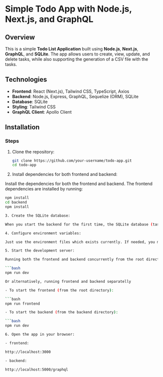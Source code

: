 # Simple Todo App with Node.js, Next.js, and GraphQL

## Overview

This is a simple **Todo List Application** built using **Node.js**, **Next.js**, **GraphQL**, and **SQLite**. The app allows users to create, view, update, and delete tasks, while also supporting the generation of a CSV file with the tasks.

## Technologies

- **Frontend**: React (Next.js), Tailwind CSS, TypeScript, Axios
- **Backend**: Node.js, Express, GraphQL, Sequelize (ORM), SQLite
- **Database**: SQLite
- **Styling**: Tailwind CSS
- **GraphQL Client**: Apollo Client

## Installation

### Steps

1. Clone the repository:

   ```bash
   git clone https://github.com/your-username/todo-app.git
   cd todo-app

2. Install dependencies for both frontend and backend:

  Install the dependencies for both the frontend and backend. The frontend dependencies are installed by running:

  ```bash
  npm install
  cd backend
  npm install

3. Create the SQLite database:

  When you start the backend for the first time, the SQLite database (tasks.db) will be automatically generated in the backend/ folder.

4. Configure environment variables:

  Just use the environment files which exists currently. If needed, you may change API_URL & PORT as you want.

5. Start the development server:

  Running both the frontend and backend concurrently from the root directory:

  ```bash
  npm run dev
  
  Or alternatively, running frontend and backend separatelly

  - To start the frontend (from the root directory):

  ```bash
  npm run frontend

  - To start the backend (from the backend directory):

  ```bash
  npm run dev

6. Open the app in your browser:

  - frontend:

  http://localhost:3000

  - backend:

  http://localhost:5000/graphql